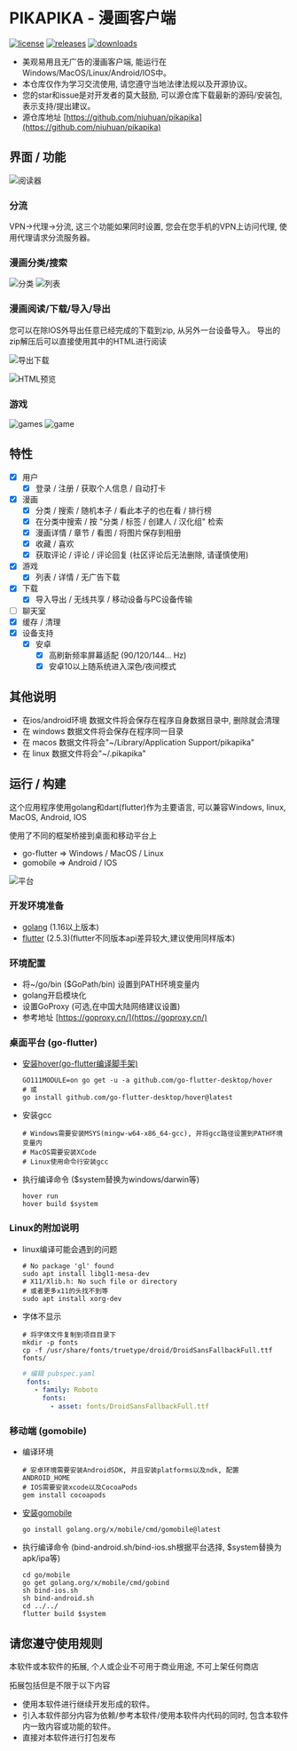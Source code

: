 PIKAPIKA - 漫画客户端
========
[![license](https://img.shields.io/github/license/niuhuan/pikapika)](https://raw.githubusercontent.com/niuhuan/pikapika/master/LICENSE)
[![releases](https://img.shields.io/github/v/release/niuhuan/pikapika)](https://github.com/niuhuan/pikapika/releases)
[![downloads](https://img.shields.io/github/downloads/niuhuan/pikapika/total)](https://github.com/niuhuan/pikapika/releases)

- 美观易用且无广告的漫画客户端, 能运行在Windows/MacOS/Linux/Android/IOS中。
- 本仓库仅作为学习交流使用, 请您遵守当地法律法规以及开源协议。
- 您的star和issue是对开发者的莫大鼓励, 可以源仓库下载最新的源码/安装包, 表示支持/提出建议。
- 源仓库地址 [https://github.com/niuhuan/pikapika](https://github.com/niuhuan/pikapika)

## 界面 / 功能

![阅读器](images/reader.png)

### 分流

VPN->代理->分流, 这三个功能如果同时设置, 您会在您手机的VPN上访问代理, 使用代理请求分流服务器。

### 漫画分类/搜索

![分类](images/categories_screen.png) ![列表](images/comic_list.png)

### 漫画阅读/下载/导入/导出

您可以在除IOS外导出任意已经完成的下载到zip, 从另外一台设备导入。 导出的zip解压后可以直接使用其中的HTML进行阅读

![导出下载](images/exporting.png)

![HTML预览](images/exporting2.png)

### 游戏

![games](images/games.png)
![game](images/game.png)

## 特性

- [x] 用户
    - [x] 登录 / 注册 / 获取个人信息 / 自动打卡
- [x] 漫画
    - [x] 分类 / 搜索 / 随机本子 / 看此本子的也在看 / 排行榜
    - [x] 在分类中搜索 / 按 "分类 / 标签 / 创建人 / 汉化组" 检索
    - [x] 漫画详情 / 章节 / 看图 / 将图片保存到相册
    - [x] 收藏 / 喜欢
    - [x] 获取评论 / 评论 / 评论回复 (社区评论后无法删除, 请谨慎使用)
- [x] 游戏
    - [x] 列表 / 详情 / 无广告下载
- [x] 下载
    - [x] 导入导出 / 无线共享 / 移动设备与PC设备传输
- [ ] 聊天室
- [x] 缓存 / 清理
- [x] 设备支持
    - [x] 安卓
        - [x] 高刷新频率屏幕适配 (90/120/144... Hz)
        - [x] 安卓10以上随系统进入深色/夜间模式

## 其他说明

- 在ios/android环境 数据文件将会保存在程序自身数据目录中, 删除就会清理
- 在 windows 数据文件将会保存在程序同一目录
- 在 macos 数据文件将会"~/Library/Application Support/pikapika"
- 在 linux 数据文件将会"~/.pikapika"

## 运行 / 构建

这个应用程序使用golang和dart(flutter)作为主要语言, 可以兼容Windows, linux, MacOS, Android, IOS

使用了不同的框架桥接到桌面和移动平台上

- go-flutter => Windows / MacOS / Linux
- gomobile => Android / IOS

![平台](images/platforms.png)

### 开发环境准备

- [golang](https://golang.org/) (1.16以上版本)
- [flutter](https://flutter.dev/) (2.5.3)(flutter不同版本api差异较大,建议使用同样版本)

### 环境配置

- 将~/go/bin ($GoPath/bin) 设置到PATH环境变量内
- golang开启模块化
- 设置GoProxy (可选,在中国大陆网络建议设置)
- 参考地址 [https://goproxy.cn/](https://goproxy.cn/)

### 桌面平台 (go-flutter)

- [安装hover(go-flutter编译脚手架)](https://github.com/go-flutter-desktop/hover)
  ```shell
  GO111MODULE=on go get -u -a github.com/go-flutter-desktop/hover
  # 或
  go install github.com/go-flutter-desktop/hover@latest
  ```
- 安装gcc
  ```shell
  # Windows需要安装MSYS(mingw-w64-x86_64-gcc), 并将gcc路径设置到PATH环境变量内
  # MacOS需要安装XCode
  # Linux使用命令行安装gcc
  ```
- 执行编译命令 ($system替换为windows/darwin等)
  ```shell
  hover run
  hover build $system
  ```

### Linux的附加说明

- linux编译可能会遇到的问题
  ```shell
  # No package 'gl' found
  sudo apt install libgl1-mesa-dev
  # X11/Xlib.h: No such file or directory
  # 或者更多x11的头找不到等
  sudo apt install xorg-dev
  ```
- 字体不显示
    ```shell
    # 将字体文件复制到项目目录下
    mkdir -p fonts
    cp -f /usr/share/fonts/truetype/droid/DroidSansFallbackFull.ttf fonts/
    ```
    ```yaml
   # 编辑 pubspec.yaml
     fonts:
       - family: Roboto
         fonts:
           - asset: fonts/DroidSansFallbackFull.ttf
    ```

### 移动端 (gomobile)

- 编译环境
  ```shell
  # 安卓环境需要安装AndroidSDK, 并且安装platforms以及ndk, 配置 ANDROID_HOME
  # IOS需要安装xcode以及CocoaPods 
  gem install cocoapods
  ```
- [安装gomobile](https://github.com/golang/mobile)
  ```shell
  go install golang.org/x/mobile/cmd/gomobile@latest
  ```
- 执行编译命令 (bind-android.sh/bind-ios.sh根据平台选择, $system替换为apk/ipa等)
  ```shell
  cd go/mobile
  go get golang.org/x/mobile/cmd/gobind
  sh bind-ios.sh
  sh bind-android.sh
  cd ../../
  flutter build $system
  ```

## 请您遵守使用规则

本软件或本软件的拓展, 个人或企业不可用于商业用途, 不可上架任何商店

拓展包括但是不限于以下内容

- 使用本软件进行继续开发形成的软件。
- 引入本软件部分内容为依赖/参考本软件/使用本软件内代码的同时, 包含本软件内一致内容或功能的软件。
- 直接对本软件进行打包发布
